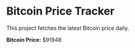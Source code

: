 # Bitcoin Price Tracker

This project fetches the latest Bitcoin price daily.

**Bitcoin Price:** $91948
